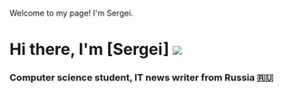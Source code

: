 Welcome to my page! I'm Sergei. 

# Hi there, I'm [Sergei] ![](https://github.com/blackcater/blackcater/raw/main/images/Hi.gif) 
### Computer science student, IT news writer from Russia 🇷🇺
